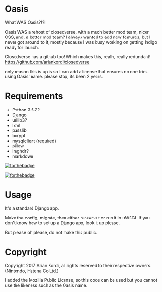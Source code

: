 # Oasis

What WAS Oasis?!?!

Oasis WAS a rehost of closedverse, with a much better mod team, nicer CSS, and, a better mod team? I always wanted to add new features, but I never got around to it, mostly because I was busy working on getting Indigo ready for launch.

Closedverse has a github too! Which makes this, really, really redundant! https://github.com/ariankordi/closedverse

only reason this is up is so I can add a license that ensures no one tries using Oasis' name. please stop, its been 2 years.



# Requirements
  * Python 3.6.2?
  * Django
  * urllib3?
  * lxml
  * passlib
  * bcrypt
  * mysqlclient (required)
  * pillow
  * imghdr?
  * markdown

[![forthebadge](https://forthebadge.com/images/badges/made-with-python.svg)](https://forthebadge.com)

[![forthebadge](https://forthebadge.com/images/badges/you-didnt-ask-for-this.svg)](https://forthebadge.com)

# Usage

It's a standard Django app.

Make the config, migrate, then either `runserver` or run it in uWSGI.
If you don't know how to set up a Django app, look it up please.

But please oh please, do not make this public.

# Copyright
Copyright 2017 Arian Kordi, all rights reserved to their respective owners. (Nintendo, Hatena Co Ltd.)

I added the Mozilla Public License, so this code can be used but you cannot use the likeness such as the Oasis name.
